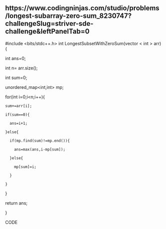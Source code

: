 <h2>https://www.codingninjas.com/studio/problems/longest-subarray-zero-sum_8230747?challengeSlug=striver-sde-challenge&leftPanelTab=0 </h2>

#include <bits/stdc++.h>
int LongestSubsetWithZeroSum(vector < int > arr) {

 

  int ans=0;

 

  int n= arr.size();

  int sum=0;

 

  unordered_map<int,int> mp;

  for(int i=0;i<n;i++){

    sum+=arr[i];

    if(sum==0){

      ans=i+1;

    }else{

      if(mp.find(sum)!=mp.end()){

        ans=max(ans,i-mp[sum]);

      }else{

        mp[sum]=i;

      }

    }

  }

  return ans;

 

}

CODE

